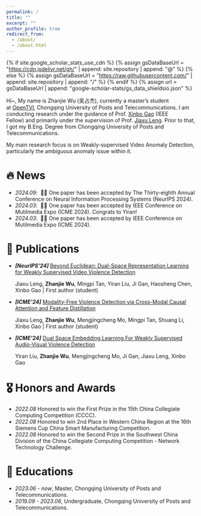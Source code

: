 ```yaml
---
permalink: /
title: ""
excerpt: ""
author_profile: true
redirect_from: 
  - /about/
  - /about.html
---
```


{% if site.google_scholar_stats_use_cdn %}
{% assign gsDataBaseUrl = "https://cdn.jsdelivr.net/gh/" | append: site.repository | append: "@" %}
{% else %}
{% assign gsDataBaseUrl = "https://raw.githubusercontent.com/" | append: site.repository | append: "/" %}
{% endif %}
{% assign url = gsDataBaseUrl | append: "google-scholar-stats/gs_data_shieldsio.json" %}

<span class='anchor' id='about-me'></span>

Hi~, My name is Zhanjie Wu (吴占杰), currently a master’s student at [OpenTVI](https://opentvi.github.io/), Chongqing University of Posts and Telecommunications. I am conducting research under the guidance of Prof. [Xinbo Gao](https://scholar.google.com/citations?user=VZVTOOIAAAAJ&hl=en&oi=ao) (IEEE Fellow) and primarily under the supervision of Prof. [Jiaxu Leng](https://scholar.google.com/citations?hl=en&user=KpX-CCcAAAAJ). Prior to that, I got my B.Eng. Degree from Chongqing University of Posts and Telecommunications.

My main research focus is on Weakly-supervised Video Anomaly Detection, particularly the ambiguous anomaly issue within it.


# 🔥 News
- *2024.09*: &nbsp;🎉🎉 One paper has been accepted by The Thirty-eighth Annual Conference on Neural Information Processing Systems (NeurIPS 2024).
- *2024.03*: &nbsp;🎉🎉 One paper has been accepted by IEEE Conference on Mutilmedia Expo (ICME 2024). Congrats to Yiran!
- *2024.03*: &nbsp;🎉🎉 One paper has been accepted by IEEE Conference on Mutilmedia Expo (ICME 2024).

# 📝 Publications 
- ***[NeurIPS'24]*** [Beyond Euclidean: Dual-Space Representation Learning for Weakly Supervised Video Violence Detection](https://proceedings.neurips.cc/paper_files/paper/2024/file/1f471322127d6347e5ae09a14b1e5cf7-Paper-Conference.pdf)

  Jiaxu Leng, **Zhanjie Wu**, Mingpi Tan, Yiran Liu, Ji Gan, Haosheng Chen, Xinbo Gao | First author (student)
- ***[ICME'24]*** [Modality-Free Violence Detection via Cross-Modal Causal Attention and Feature Distillation](https://ieeexplore.ieee.org/document/10688031)

  Jiaxu Leng, **Zhanjie Wu**, Mengjingcheng Mo, Mingpi Tan, Shuang Li, Xinbo Gao | First author (student)
- ***[ICME'24]*** [Dual Space Embedding Learning For Weakly Supervised Audio-Visual Violence Detection](https://ieeexplore.ieee.org/document/10687755)

  Yiran Liu, **Zhanjie Wu**, Mengjingcheng Mo, Ji Gan, Jiaxu Leng, Xinbo Gao

# 🎖 Honors and Awards
- *2022.08* Honored to win the First Prize in the 15th China Collegiate Computing Competition (CCCC).
- *2022.08* Honored to win 2nd Place in Western China Region at the 16th Siemens Cup China Smart Manufacturing Competition.
- *2022.08* Honored to win the Second Prize in the Southwest China Division of the China Collegiate Computing Competition - Network Technology Challenge.

# 📖 Educations
- *2023.06 - now*, Master, Chongqing University of Posts and Telecommunications.
- *2019.09 - 2023.06*, Undergraduate, Chongqing University of Posts and Telecommunications.
